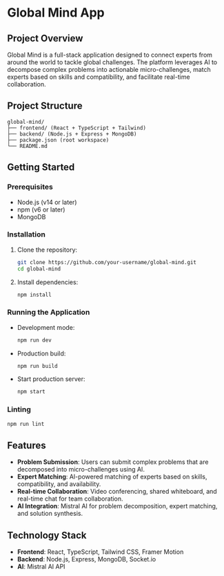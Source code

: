 # Global Mind App

## Project Overview

Global Mind is a full-stack application designed to connect experts from around the world to tackle global challenges. The platform leverages AI to decompose complex problems into actionable micro-challenges, match experts based on skills and compatibility, and facilitate real-time collaboration.

## Project Structure

```
global-mind/
├── frontend/ (React + TypeScript + Tailwind)
├── backend/ (Node.js + Express + MongoDB)
├── package.json (root workspace)
└── README.md
```

## Getting Started

### Prerequisites

- Node.js (v14 or later)
- npm (v6 or later)
- MongoDB

### Installation

1. Clone the repository:
   ```bash
   git clone https://github.com/your-username/global-mind.git
   cd global-mind
   ```

2. Install dependencies:
   ```bash
   npm install
   ```

### Running the Application

- Development mode:
  ```bash
  npm run dev
  ```

- Production build:
  ```bash
  npm run build
  ```

- Start production server:
  ```bash
  npm start
  ```

### Linting

```bash
npm run lint
```

## Features

- **Problem Submission**: Users can submit complex problems that are decomposed into micro-challenges using AI.
- **Expert Matching**: AI-powered matching of experts based on skills, compatibility, and availability.
- **Real-time Collaboration**: Video conferencing, shared whiteboard, and real-time chat for team collaboration.
- **AI Integration**: Mistral AI for problem decomposition, expert matching, and solution synthesis.

## Technology Stack

- **Frontend**: React, TypeScript, Tailwind CSS, Framer Motion
- **Backend**: Node.js, Express, MongoDB, Socket.io
- **AI**: Mistral AI API
